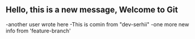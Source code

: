 
## Hello, this is a new message, Welcome to Git


-another user wrote here
-This is comin from "dev-serhii"
-one more new info from 'feature-branch' 

